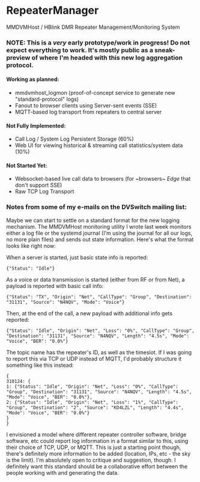 # RepeaterManager
MMDVMHost / HBlink DMR Repeater Management/Monitoring System

### NOTE: This is a *very* early prototype/work in progress! Do not expect everything to work. It's mostly public as a sneak-preview of where I'm headed with this new log aggregation protocol. 

#### Working as planned:
- mmdvmhost_logmon (proof-of-concept service to generate new "standard-protocol" logs)
- Fanout to browser clients using Server-sent events (SSE)
- MQTT-based log transport from repeaters to central server

#### Not Fully Implemented:
- Call Log / System Log Persistent Storage (60%)
- Web UI for viewing historical & streaming call statistics/system data (10%)

#### Not Started Yet:
- Websocket-based live call data to browsers (for ~browsers~ _Edge_ that don't support SSE)
- Raw TCP Log Transport


### Notes from some of my e-mails on the DVSwitch mailing list:

Maybe we can start to settle on a standard format for the new logging mechanism. The MMDVMHost monitoring utility I wrote last week monitors either a log file or the systemd journal (I'm using the journal for all our logs, no more plain files) and sends out state information. Here's what the format looks like right now:


When a server is started, just basic state info is reported:

`{"Status": "Idle"}`

As a voice or data transmission is started (either from RF or from Net), a payload is reported with basic call info:

`{"Status": "TX", "Origin": "Net", "CallType": "Group", "Destination": "31131", "Source": "N4NQV", "Mode": "Voice"}`


Then, at the end of the call, a new payload with additional info gets reported:

`{"Status": "Idle", "Origin": "Net", "Loss": "0%", "CallType": "Group", "Destination": "31131", "Source": "N4NQV", "Length": "4.5s", "Mode": "Voice", "BER": "0.0%"}`

The topic name has the repeater's ID, as well as the timeslot. If I was going to report this via TCP or UDP instead of MQTT, I'd probably structure it something like this instead:

```
{
310124: {
1: {"Status": "Idle", "Origin": "Net", "Loss": "0%", "CallType": "Group", "Destination": "31131", "Source": "N4NQV", "Length": "4.5s", "Mode": "Voice", "BER": "0.0%"},
2: {"Status": "Idle", "Origin": "Net", "Loss": "1%", "CallType": "Group", "Destination": "2", "Source": "KD4LZL", "Length": "4.4s", "Mode": "Voice", "BER": "0.0%"}
}
}
```

I envisioned a model where different repeater controller software, bridge software, etc could report log information in a format similar to this, using their choice of TCP, UDP, or MQTT. This is just a starting point though, there's definitely more information to be added (location, IPs, etc - the sky is the limit). I'm absolutely open to critique and suggestion, though. I definitely want this standard should be a collaborative effort between the people working with and generating the data. 
